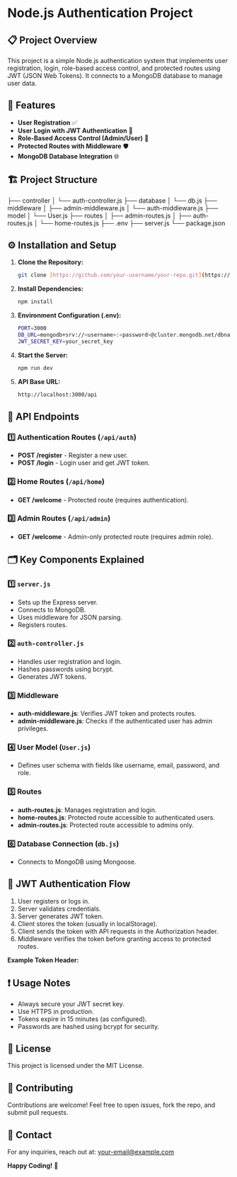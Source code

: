 # Node.js Authentication Project

## 📋 Project Overview

This project is a simple Node.js authentication system that implements user registration, login, role-based access control, and protected routes using JWT (JSON Web Tokens). It connects to a MongoDB database to manage user data.

## 🚀 Features

- **User Registration** ✅
- **User Login with JWT Authentication** 🔑
- **Role-Based Access Control (Admin/User)** 🔐
- **Protected Routes with Middleware** 🛡️
- **MongoDB Database Integration** 🌐

## 🏗️ Project Structure
├── controller
│   └── auth-controller.js
├── database
│   └── db.js
├── middleware
│   ├── admin-middleware.js
│   └── auth-middleware.js
├── model
│   └── User.js
├── routes
│   ├── admin-routes.js
│   ├── auth-routes.js
│   └── home-routes.js
├── .env
├── server.js
└── package.json


## ⚙️ Installation and Setup

1. **Clone the Repository:**
   ```bash
   git clone [https://github.com/your-username/your-repo.git](https://github.com/rKrishan99/Authentication-Node-Js.git)

2. **Install Dependencies:**
   ```bash
   npm install

3. **Environment Configuration (.env):**
   ```bash
   PORT=3000
   DB_URL=mongodb+srv://<username>:<password>@cluster.mongodb.net/dbname
   JWT_SECRET_KEY=your_secret_key

4. **Start the Server:**
   ```bash
   npm run dev
   
5. **API Base URL:**
   ```bash
   http://localhost:3000/api

## 📡 API Endpoints

### 1️⃣ Authentication Routes (`/api/auth`)

- **POST /register** - Register a new user.
- **POST /login** - Login user and get JWT token.

### 2️⃣ Home Routes (`/api/home`)

- **GET /welcome** - Protected route (requires authentication).

### 3️⃣ Admin Routes (`/api/admin`)

- **GET /welcome** - Admin-only protected route (requires admin role).

## 🗂️ Key Components Explained

### 1️⃣ `server.js`

- Sets up the Express server.
- Connects to MongoDB.
- Uses middleware for JSON parsing.
- Registers routes.

### 2️⃣ `auth-controller.js`

- Handles user registration and login.
- Hashes passwords using bcrypt.
- Generates JWT tokens.

### 3️⃣ Middleware

- **auth-middleware.js**: Verifies JWT token and protects routes.
- **admin-middleware.js**: Checks if the authenticated user has admin privileges.

### 4️⃣ User Model (`User.js`)

- Defines user schema with fields like username, email, password, and role.

### 5️⃣ Routes

- **auth-routes.js**: Manages registration and login.
- **home-routes.js**: Protected route accessible to authenticated users.
- **admin-routes.js**: Protected route accessible to admins only.

### 6️⃣ Database Connection (`db.js`)

- Connects to MongoDB using Mongoose.

## 🔑 JWT Authentication Flow

1. User registers or logs in.
2. Server validates credentials.
3. Server generates JWT token.
4. Client stores the token (usually in localStorage).
5. Client sends the token with API requests in the Authorization header.
6. Middleware verifies the token before granting access to protected routes.

**Example Token Header:**


## ❗ Usage Notes

- Always secure your JWT secret key.
- Use HTTPS in production.
- Tokens expire in 15 minutes (as configured).
- Passwords are hashed using bcrypt for security.

## 📝 License

This project is licensed under the MIT License.

## 🙌 Contributing

Contributions are welcome! Feel free to open issues, fork the repo, and submit pull requests.

## 💬 Contact

For any inquiries, reach out at: your-email@example.com

**Happy Coding!** 🚀
   
   
